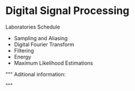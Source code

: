 # Digital Signal Processing

Laboratories Schedule
* Sampling and Aliasing
* Digital Fourier Transform
* Filtering
* Energy
* Maximum Likelihood Estimations

"""
Aditional information:

"""